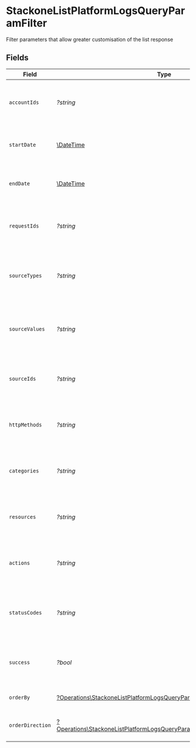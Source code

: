 # StackoneListPlatformLogsQueryParamFilter

Filter parameters that allow greater customisation of the list response


## Fields

| Field                                                                                                                                                             | Type                                                                                                                                                              | Required                                                                                                                                                          | Description                                                                                                                                                       | Example                                                                                                                                                           |
| ----------------------------------------------------------------------------------------------------------------------------------------------------------------- | ----------------------------------------------------------------------------------------------------------------------------------------------------------------- | ----------------------------------------------------------------------------------------------------------------------------------------------------------------- | ----------------------------------------------------------------------------------------------------------------------------------------------------------------- | ----------------------------------------------------------------------------------------------------------------------------------------------------------------- |
| `accountIds`                                                                                                                                                      | *?string*                                                                                                                                                         | :heavy_minus_sign:                                                                                                                                                | A comma-separated list of account IDs to filter the results by.                                                                                                   | 45355976281015164504,45355976281015164505                                                                                                                         |
| `startDate`                                                                                                                                                       | [\DateTime](https://www.php.net/manual/en/class.datetime.php)                                                                                                     | :heavy_minus_sign:                                                                                                                                                | A ISO8601 date string to filter the results by start_date.                                                                                                        | 2020-01-01T00:00:00.000Z                                                                                                                                          |
| `endDate`                                                                                                                                                         | [\DateTime](https://www.php.net/manual/en/class.datetime.php)                                                                                                     | :heavy_minus_sign:                                                                                                                                                | A ISO8601 date string to filter the results by end_date.                                                                                                          | 2020-01-01T00:00:00.000Z                                                                                                                                          |
| `requestIds`                                                                                                                                                      | *?string*                                                                                                                                                         | :heavy_minus_sign:                                                                                                                                                | A comma-separated list of request IDs to filter the results by.                                                                                                   | adbf752f-6457-4ddd-89b3-98ae2252b83b,adbf752f-6457-4ddd-89b3-98ae2252b83c                                                                                         |
| `sourceTypes`                                                                                                                                                     | *?string*                                                                                                                                                         | :heavy_minus_sign:                                                                                                                                                | A comma-separated list of source types to filter the results by.                                                                                                  | DASHBOARD,SYNTHETIC_WEBHOOK                                                                                                                                       |
| `sourceValues`                                                                                                                                                    | *?string*                                                                                                                                                         | :heavy_minus_sign:                                                                                                                                                | A comma-separated list of source values to filter the results by.                                                                                                 |                                                                                                                                                                   |
| `sourceIds`                                                                                                                                                       | *?string*                                                                                                                                                         | :heavy_minus_sign:                                                                                                                                                | A comma-separated list of source IDs to filter the results by.                                                                                                    |                                                                                                                                                                   |
| `httpMethods`                                                                                                                                                     | *?string*                                                                                                                                                         | :heavy_minus_sign:                                                                                                                                                | A comma-separated list of HTTP methods to filter the results by.                                                                                                  | GET,POST                                                                                                                                                          |
| `categories`                                                                                                                                                      | *?string*                                                                                                                                                         | :heavy_minus_sign:                                                                                                                                                | A comma-separated list of categories to filter the results by.                                                                                                    | hris,ats                                                                                                                                                          |
| `resources`                                                                                                                                                       | *?string*                                                                                                                                                         | :heavy_minus_sign:                                                                                                                                                | A comma-separated list of resources to filter the results by.                                                                                                     | employees,users                                                                                                                                                   |
| `actions`                                                                                                                                                         | *?string*                                                                                                                                                         | :heavy_minus_sign:                                                                                                                                                | A comma-separated list of actions to filter the results by.                                                                                                       | download,upload                                                                                                                                                   |
| `statusCodes`                                                                                                                                                     | *?string*                                                                                                                                                         | :heavy_minus_sign:                                                                                                                                                | A comma-separated list of status codes to filter the results by.                                                                                                  | 200,400                                                                                                                                                           |
| `success`                                                                                                                                                         | *?bool*                                                                                                                                                           | :heavy_minus_sign:                                                                                                                                                | A boolean value to filter the results by success or failure.                                                                                                      | true                                                                                                                                                              |
| `orderBy`                                                                                                                                                         | [?Operations\StackoneListPlatformLogsQueryParamRequestLogsOrderBy](../../Models/Operations/StackoneListPlatformLogsQueryParamRequestLogsOrderBy.md)               | :heavy_minus_sign:                                                                                                                                                | The field to order the results by.                                                                                                                                | created_at                                                                                                                                                        |
| `orderDirection`                                                                                                                                                  | [?Operations\StackoneListPlatformLogsQueryParamRequestLogsOrderDirection](../../Models/Operations/StackoneListPlatformLogsQueryParamRequestLogsOrderDirection.md) | :heavy_minus_sign:                                                                                                                                                | The direction to order the results by.                                                                                                                            | asc                                                                                                                                                               |